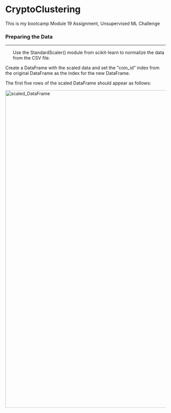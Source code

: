 <h1>CryptoClustering</h1>

This is my bootcamp Module 19 Assignment, Unsupervised ML Challenge

<h3>Preparing the Data</h3><hr>

<ol>Use the StandardScaler() module from scikit-learn to normalize the data from the CSV file.</ol>

Create a DataFrame with the scaled data and set the "coin_id" index from the original DataFrame as the index for the new DataFrame.

The first five rows of the scaled DataFrame should appear as follows:

<img width="998" alt="scaled_DataFrame" src="https://github.com/tinalina1003/CryptoClustering/assets/127992819/0e3c6514-7ecf-462b-93f4-ce31889f6833">
